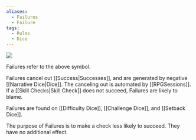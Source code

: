```yaml
---
aliases:
  - Failures
  - Failure
tags:
  - Rules
  - Dice
---
```

![](https://i.imgur.com/umU0aq4.png)

Failures refer to the above symbol.

Failures cancel out [[Success|Successes]], and are generated by negative [[Narrative Dice|Dice]]. The canceling out is automated by [[RPGSessions]]. If a [[Skill Checks|Skill Check]] does not succeed, Failures are likely to blame.

Failures are found on [[Difficulty Dice]], [[Challenge Dice]], and [[Setback Dice]].

The purpose of Failures is to make a check less likely to succeed. They have no additional effect.